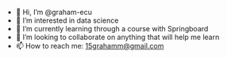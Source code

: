- 👋 Hi, I’m @graham-ecu
- 👀 I’m interested in data science
- 🌱 I’m currently learning through a course with Springboard
- 💞️ I’m looking to collaborate on anything that will help me learn
- 📫 How to reach me: 15grahamm@gmail.com

<!---
graham-ecu/graham-ecu is a ✨ special ✨ repository because its `README.md` (this file) appears on your GitHub profile.
You can click the Preview link to take a look at your changes.
--->
